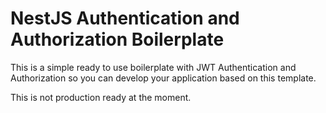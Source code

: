 # NestJS Authentication and Authorization Boilerplate

This is a simple ready to use boilerplate with JWT Authentication and Authorization so you can develop your application based on this template.

This is not production ready at the moment.